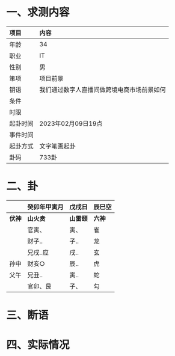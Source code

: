 # 一、求测内容
|项目|内容|
|:-|:-|
|年龄|34|
|职业|IT|
|性别|男|
|策项|项目前景|
|钥语|我们通过数字人直播间做跨境电商市场前景如何|
|条件||
|时限||
|起卦时间|2023年02月09日19点|
|事件时间||
|起卦方式|文字笔画起卦|
|卦码|733卦|

# 二、卦
||癸卯年甲寅月|戊戌日|辰巳空|
|:-|:-|:-|:-|
|**伏神**|**山火贲**|**山雷颐**|**六神**|
||官寅、|寅、|雀|
||财子..|子..|龙|
||兄戌..应|戌..|玄|
|孙申|财亥○|辰..|虎|
|父午|兄丑..|寅..|蛇|
||官卯、艮|子、|勾|


# 三、断语

# 四、实际情况